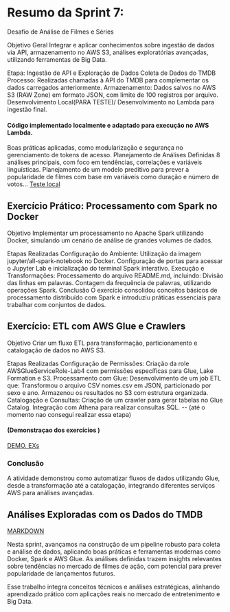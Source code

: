 # Resumo da Sprint 7: 
Desafio de Análise de Filmes e Séries

Objetivo Geral
Integrar e aplicar conhecimentos sobre ingestão de dados via API, armazenamento no AWS S3, análises exploratórias avançadas, utilizando ferramentas de Big Data.

Etapa: Ingestão de API e Exploração de Dados
Coleta de Dados do TMDB
Processo: Realizadas chamadas à API do TMDB para complementar os dados carregados anteriormente.
Armazenamento: Dados salvos no AWS S3 (RAW Zone) em formato JSON, com limite de 100 registros por arquivo.
Desenvolvimento Local(PARA TESTE)/ Desenvolvimento no Lambda para ingestão final.

#### Código implementado localmente e adaptado para execução no AWS Lambda.

Boas práticas aplicadas, como modularização e segurança no gerenciamento de tokens de acesso.
Planejamento de Análises
Definidas 8 análises principais, com foco em tendências, correlações e variáveis linguísticas.
Planejamento de um modelo preditivo para prever a popularidade de filmes com base em variáveis como duração e número de votos...
[Teste local](../SPRINT7/evidencias/cod_test_injet_s3_concluido.png)

## Exercício Prático: Processamento com Spark no Docker
Objetivo
Implementar um processamento no Apache Spark utilizando Docker, simulando um cenário de análise de grandes volumes de dados.

Etapas Realizadas
Configuração do Ambiente:
Utilização da imagem jupyter/all-spark-notebook no Docker.
Configuração de portas para acessar o Jupyter Lab e inicialização do terminal Spark interativo.
Execução e Transformações:
Processamento do arquivo README.md, incluindo:
Divisão das linhas em palavras.
Contagem da frequência de palavras, utilizando operações Spark.
Conclusão
O exercício consolidou conceitos básicos de processamento distribuído com Spark e introduziu práticas essenciais para trabalhar com conjuntos de dados.

## Exercício: ETL com AWS Glue e Crawlers
Objetivo
Criar um fluxo ETL para transformação, particionamento e catalogação de dados no AWS S3.

Etapas Realizadas
Configuração de Permissões:
Criação da role AWSGlueServiceRole-Lab4 com permissões específicas para Glue, Lake Formation e S3.
Processamento com Glue:
Desenvolvimento de um job ETL que:
Transformou o arquivo CSV nomes.csv em JSON, particionado por sexo e ano.
Armazenou os resultados no S3 com estrutura organizada.
Catalogação e Consultas:
Criação de um crawler para gerar tabelas no Glue Catalog.
Integração com Athena para realizar consultas SQL.  -- (até o momento nao consegui realizar essa etapa)
#### (Demonstraçao dos exercícios )
[DEMO. EXs](../SPRINT7/exercicios)
### Conclusão
A atividade demonstrou como automatizar fluxos de dados utilizando Glue, desde a transformação até a catalogação, integrando diferentes serviços AWS para análises avançadas.

## Análises Exploradas com os Dados do TMDB
[MARKDOWN](../SPRINT7/desafio/markdown.md)

Nesta sprint, avançamos na construção de um pipeline robusto para coleta e análise de dados, aplicando boas práticas e ferramentas modernas como Docker, Spark e AWS Glue. As análises definidas trazem insights relevantes sobre tendências no mercado de filmes de ação, com potencial para prever popularidade de lançamentos futuros.

Esse trabalho integra conceitos técnicos e análises estratégicas, alinhando aprendizado prático com aplicações reais no mercado de entretenimento e Big Data.
